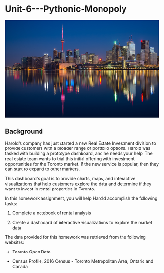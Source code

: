 # Unit-6---Pythonic-Monopoly

![Toronto](Toronto.jpg)

## Background
Harold's company has just started a new Real Estate Investment division to provide customers with a broader range of portfolio options. Harold was tasked with building a prototype dashboard, and he needs your help. The real estate team wants to trial this initial offering with investment opportunities for the Toronto market. If the new service is popular, then they can start to expand to other markets.

This dashboard's goal is to provide charts, maps, and interactive visualizations that help customers explore the data and determine if they want to invest in rental properties in Toronto.

In this homework assignment, you will help Harold accomplish the following tasks:


1. Complete a notebook of rental analysis


2. Create a dashboard of interactive visualizations to explore the market data


The data provided for this homework was retrieved from the following websites:


* Toronto Open Data


* Census Profile, 2016 Census - Toronto Metropolitan Area, Ontario and Canada